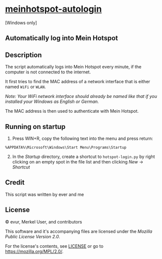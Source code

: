 # [meinhotspot-autologin](https://github.com/Merkel-User/meinhotspot-autologin)

\[Windows only\]

## Automatically log into Mein Hotspot

## Description

The script automatically logs into Mein Hotspot every minute, if the computer is not connected to the internet.

It first tries to find the MAC address of a network interface that is either named `WiFi` or `WLAN`.

*Note: Your WiFi network interface should already be named like that if you installed your Windows as English or German.*

The MAC address is then used to authenticate with Mein Hotspot.

## Running on startup

1. Press WIN+R, copy the following text into the menu and press return:

```plain
%APPDATA%\Microsoft\Windows\Start Menu\Programs\Startup
```

2. In the *Startup* directory, create a shortcut to `hotspot-login.py` by right clicking on an empty spot in the file list and then clicking *New* -> *Shortcut*

## Credit

This script was written by ever and me

## License

© evur, Merkel User, and contributors

This software and it's accompanying files are licensed under the *Mozilla Public License Version 2.0*.

For the license's contents, see [LICENSE](LICENSE) or go to <https://mozilla.org/MPL/2.0/>.

